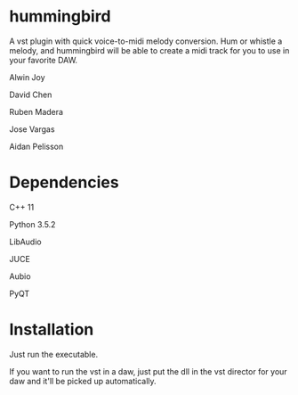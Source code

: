 # hummingbird

A vst plugin with quick voice-to-midi melody conversion.  Hum or whistle a melody, and hummingbird will be able to create a midi track for you to use in your favorite DAW.

Alwin Joy

David Chen

Ruben Madera 

Jose Vargas

Aidan Pelisson

# Dependencies
C++ 11

Python 3.5.2

LibAudio

JUCE

Aubio

PyQT

# Installation

Just run the executable.

If you want to run the vst in a daw, just put the dll in the vst director for your daw and it'll be picked up automatically. 
